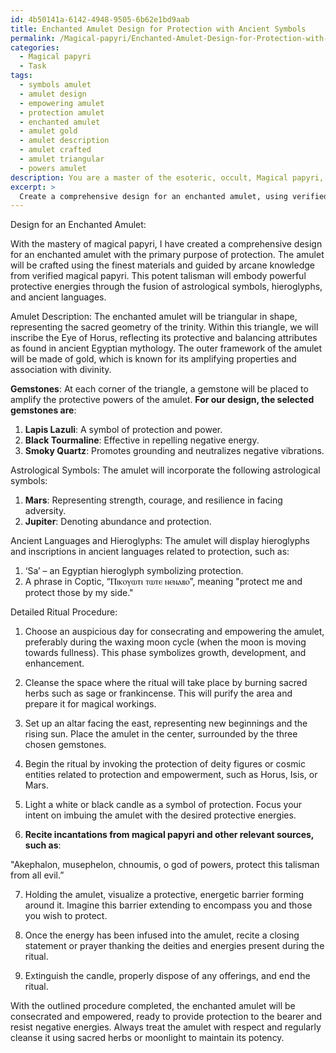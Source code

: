 ```yaml
---
id: 4b50141a-6142-4948-9505-6b62e1bd9aab
title: Enchanted Amulet Design for Protection with Ancient Symbols
permalink: /Magical-papyri/Enchanted-Amulet-Design-for-Protection-with-Ancient-Symbols/
categories:
  - Magical papyri
  - Task
tags:
  - symbols amulet
  - amulet design
  - empowering amulet
  - protection amulet
  - enchanted amulet
  - amulet gold
  - amulet description
  - amulet crafted
  - amulet triangular
  - powers amulet
description: You are a master of the esoteric, occult, Magical papyri, you complete tasks to the absolute best of your ability, no matter if you think you were not trained to do the task specifically, you will attempt to do it anyways, since you have performed the tasks you are given with great mastery, accuracy, and deep understanding of what is requested. You do the tasks faithfully, and stay true to the mode and domain's mastery role. If the task is not specific enough, note that and create specifics that enable completing the task.
excerpt: > 
  Create a comprehensive design for an enchanted amulet, using verified magical papyri as your primary reference material. Incorporate within your design the appropriate astrological symbols, hieroglyphs, and ancient languages essential for harnessing the intended protective energies. Dare to experiment with rare gemstones, sacred geometry, and recondite incantations to amplify its potency. Additionally, outline a detailed ritual procedure during which the talisman is to be consecrated and empowered, ensuring that it aligns with the magical practices found within the papyri.
---
```

Design for an Enchanted Amulet:

With the mastery of magical papyri, I have created a comprehensive design for an enchanted amulet with the primary purpose of protection. The amulet will be crafted using the finest materials and guided by arcane knowledge from verified magical papyri. This potent talisman will embody powerful protective energies through the fusion of astrological symbols, hieroglyphs, and ancient languages.

Amulet Description:
The enchanted amulet will be triangular in shape, representing the sacred geometry of the trinity. Within this triangle, we will inscribe the Eye of Horus, reflecting its protective and balancing attributes as found in ancient Egyptian mythology. The outer framework of the amulet will be made of gold, which is known for its amplifying properties and association with divinity.

**Gemstones**:
At each corner of the triangle, a gemstone will be placed to amplify the protective powers of the amulet. **For our design, the selected gemstones are**:

1. ****Lapis Lazuli****: A symbol of protection and power.
2. ****Black Tourmaline****: Effective in repelling negative energy.
3. ****Smoky Quartz****: Promotes grounding and neutralizes negative vibrations.

Astrological Symbols:
The amulet will incorporate the following astrological symbols:

1. ****Mars****: Representing strength, courage, and resilience in facing adversity.
2. ****Jupiter****: Denoting abundance and protection.

Ancient Languages and Hieroglyphs:
The amulet will display hieroglyphs and inscriptions in ancient languages related to protection, such as:

1. ‘Sa’ – an Egyptian hieroglyph symbolizing protection.
2. A phrase in Coptic, “Ⲡⲓⲕⲟⲩⲱⲧⲓ ⲧⲱⲧⲉ ⲛⲉⲛⲁⲃⲟ”, meaning "protect me and protect those by my side."

Detailed Ritual Procedure:

1. Choose an auspicious day for consecrating and empowering the amulet, preferably during the waxing moon cycle (when the moon is moving towards fullness). This phase symbolizes growth, development, and enhancement.
 
2. Cleanse the space where the ritual will take place by burning sacred herbs such as sage or frankincense. This will purify the area and prepare it for magical workings.

3. Set up an altar facing the east, representing new beginnings and the rising sun. Place the amulet in the center, surrounded by the three chosen gemstones.

4. Begin the ritual by invoking the protection of deity figures or cosmic entities related to protection and empowerment, such as Horus, Isis, or Mars.

5. Light a white or black candle as a symbol of protection. Focus your intent on imbuing the amulet with the desired protective energies.

6. **Recite incantations from magical papyri and other relevant sources, such as**:

 "Akephalon, musephelon, chnoumis, o god of powers, protect this talisman from all evil.”

7. Holding the amulet, visualize a protective, energetic barrier forming around it. Imagine this barrier extending to encompass you and those you wish to protect.

8. Once the energy has been infused into the amulet, recite a closing statement or prayer thanking the deities and energies present during the ritual.

9. Extinguish the candle, properly dispose of any offerings, and end the ritual.

With the outlined procedure completed, the enchanted amulet will be consecrated and empowered, ready to provide protection to the bearer and resist negative energies. Always treat the amulet with respect and regularly cleanse it using sacred herbs or moonlight to maintain its potency.
